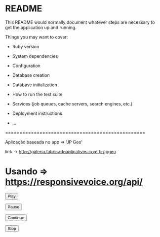 # README

This README would normally document whatever steps are necessary to get the
application up and running.

Things you may want to cover:

* Ruby version

* System dependencies

* Configuration

* Database creation

* Database initialization

* How to run the test suite

* Services (job queues, cache servers, search engines, etc.)

* Deployment instructions

* ...


=================================================

Aplicação baseada no app => 'JP Geo'

link -> http://galeria.fabricadeaplicativos.com.br/jpgeo

# Usando => https://responsivevoice.org/api/



<button class="butt js--triggerAnimation" onclick="responsiveVoice.speak('<%= descricao %>','Brazilian Portuguese Female', {rate: 0.9});" 
type="button" value="Play">Play</button>

<button class="butt js--triggerAnimation" onclick="responsiveVoice.pause();" 
type="button" value="Pause">Pause</button>

<button class="butt js--triggerAnimation" onclick="responsiveVoice.resume();" 
type="button" value="Continue">Continue</button>

<button class="butt js--triggerAnimation" onclick="responsiveVoice.cancel();" 
type="button" value="Stop">Stop</button>